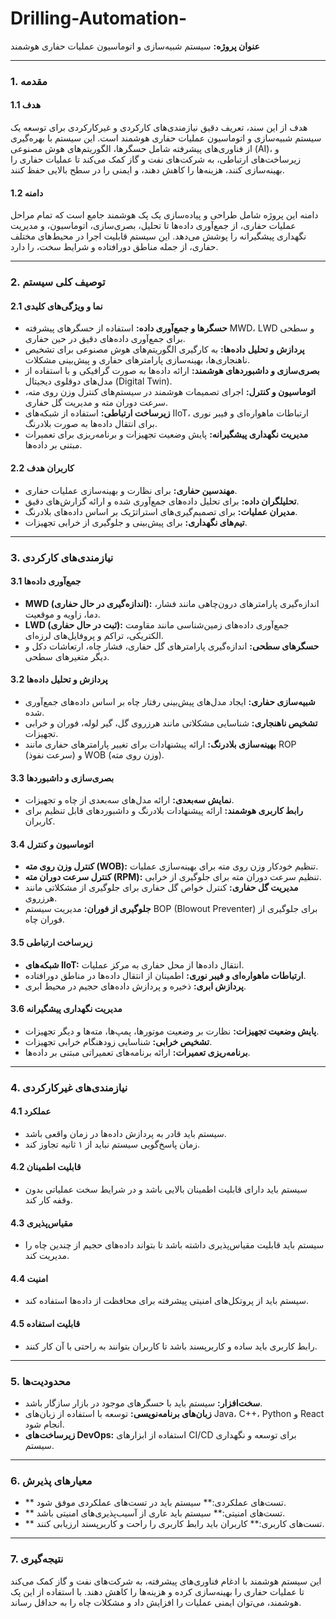 # Drilling-Automation-

 
**عنوان پروژه:** سیستم شبیه‌سازی و اتوماسیون عملیات حفاری هوشمند  

---

### **1. مقدمه**

#### **1.1 هدف**
هدف از این سند، تعریف دقیق نیازمندی‌های کارکردی و غیرکارکردی برای توسعه یک سیستم شبیه‌سازی و اتوماسیون عملیات حفاری هوشمند است. این سیستم با بهره‌گیری از فناوری‌های پیشرفته شامل حسگرها، الگوریتم‌های هوش مصنوعی (AI)، و زیرساخت‌های ارتباطی، به شرکت‌های نفت و گاز کمک می‌کند تا عملیات حفاری را بهینه‌سازی کنند، هزینه‌ها را کاهش دهند، و ایمنی را در سطح بالایی حفظ کنند.

#### **1.2 دامنه**
دامنه این پروژه شامل طراحی و پیاده‌سازی یک پک هوشمند جامع است که تمام مراحل عملیات حفاری، از جمع‌آوری داده‌ها تا تحلیل، بصری‌سازی، اتوماسیون، و مدیریت نگهداری پیشگیرانه را پوشش می‌دهد. این سیستم قابلیت اجرا در محیط‌های مختلف حفاری، از جمله مناطق دورافتاده و شرایط سخت، را دارد.

---

### **2. توصیف کلی سیستم**

#### **2.1 نما و ویژگی‌های کلیدی**
- **حسگرها و جمع‌آوری داده:** استفاده از حسگرهای پیشرفته MWD، LWD و سطحی برای جمع‌آوری داده‌های دقیق در حین حفاری.
- **پردازش و تحلیل داده‌ها:** به کارگیری الگوریتم‌های هوش مصنوعی برای تشخیص ناهنجاری‌ها، بهینه‌سازی پارامترهای حفاری و پیش‌بینی مشکلات.
- **بصری‌سازی و داشبوردهای هوشمند:** ارائه داده‌ها به صورت گرافیکی و با استفاده از مدل‌های دوقلوی دیجیتال (Digital Twin).
- **اتوماسیون و کنترل:** اجرای تصمیمات هوشمند در سیستم‌های کنترل وزن روی مته، سرعت دوران مته و مدیریت گل حفاری.
- **زیرساخت ارتباطی:** استفاده از شبکه‌های IIoT، ارتباطات ماهواره‌ای و فیبر نوری برای انتقال داده‌ها به صورت بلادرنگ.
- **مدیریت نگهداری پیشگیرانه:** پایش وضعیت تجهیزات و برنامه‌ریزی برای تعمیرات مبتنی بر داده‌ها.

#### **2.2 کاربران هدف**
- **مهندسین حفاری:** برای نظارت و بهینه‌سازی عملیات حفاری.
- **تحلیلگران داده:** برای تحلیل داده‌های جمع‌آوری شده و ارائه گزارش‌های دقیق.
- **مدیران عملیات:** برای تصمیم‌گیری‌های استراتژیک بر اساس داده‌های بلادرنگ.
- **تیم‌های نگهداری:** برای پیش‌بینی و جلوگیری از خرابی تجهیزات.

---

### **3. نیازمندی‌های کارکردی**

#### **3.1 جمع‌آوری داده‌ها**
- **MWD (اندازه‌گیری در حال حفاری):** اندازه‌گیری پارامترهای درون‌چاهی مانند فشار، دما، زاویه و موقعیت.
- **LWD (ثبت در حال حفاری):** جمع‌آوری داده‌های زمین‌شناسی مانند مقاومت الکتریکی، تراکم و پروفایل‌های لرزه‌ای.
- **حسگرهای سطحی:** اندازه‌گیری پارامترهای گل حفاری، فشار چاه، ارتعاشات دکل و دیگر متغیرهای سطحی.

#### **3.2 پردازش و تحلیل داده‌ها**
- **شبیه‌سازی حفاری:** ایجاد مدل‌های پیش‌بینی رفتار چاه بر اساس داده‌های جمع‌آوری شده.
- **تشخیص ناهنجاری:** شناسایی مشکلاتی مانند هرزروی گل، گیر لوله، فوران و خرابی تجهیزات.
- **بهینه‌سازی بلادرنگ:** ارائه پیشنهادات برای تغییر پارامترهای حفاری مانند ROP (سرعت نفوذ) و WOB (وزن روی مته).

#### **3.3 بصری‌سازی و داشبوردها**
- **نمایش سه‌بعدی:** ارائه مدل‌های سه‌بعدی از چاه و تجهیزات.
- **رابط کاربری هوشمند:** ارائه پیشنهادات بلادرنگ و داشبوردهای قابل تنظیم برای کاربران.

#### **3.4 اتوماسیون و کنترل**
- **کنترل وزن روی مته (WOB):** تنظیم خودکار وزن روی مته برای بهینه‌سازی عملیات.
- **کنترل سرعت دوران مته (RPM):** تنظیم سرعت دوران مته برای جلوگیری از خرابی.
- **مدیریت گل حفاری:** کنترل خواص گل حفاری برای جلوگیری از مشکلاتی مانند هرزروی.
- **جلوگیری از فوران:** مدیریت سیستم BOP (Blowout Preventer) برای جلوگیری از فوران چاه.

#### **3.5 زیرساخت ارتباطی**
- **شبکه‌های IIoT:** انتقال داده‌ها از محل حفاری به مرکز عملیات.
- **ارتباطات ماهواره‌ای و فیبر نوری:** اطمینان از انتقال داده‌ها در مناطق دورافتاده.
- **پردازش ابری:** ذخیره و پردازش داده‌های حجیم در محیط ابری.

#### **3.6 مدیریت نگهداری پیشگیرانه**
- **پایش وضعیت تجهیزات:** نظارت بر وضعیت موتورها، پمپ‌ها، مته‌ها و دیگر تجهیزات.
- **تشخیص خرابی:** شناسایی زودهنگام خرابی تجهیزات.
- **برنامه‌ریزی تعمیرات:** ارائه برنامه‌های تعمیراتی مبتنی بر داده‌ها.

---

### **4. نیازمندی‌های غیرکارکردی**

#### **4.1 عملکرد**
- سیستم باید قادر به پردازش داده‌ها در زمان واقعی باشد.
- زمان پاسخ‌گویی سیستم نباید از ۱ ثانیه تجاوز کند.

#### **4.2 قابلیت اطمینان**
- سیستم باید دارای قابلیت اطمینان بالایی باشد و در شرایط سخت عملیاتی بدون وقفه کار کند.

#### **4.3 مقیاس‌پذیری**
- سیستم باید قابلیت مقیاس‌پذیری داشته باشد تا بتواند داده‌های حجیم از چندین چاه را مدیریت کند.

#### **4.4 امنیت**
- سیستم باید از پروتکل‌های امنیتی پیشرفته برای محافظت از داده‌ها استفاده کند.

#### **4.5 قابلیت استفاده**
- رابط کاربری باید ساده و کاربرپسند باشد تا کاربران بتوانند به راحتی با آن کار کنند.

---

### **5. محدودیت‌ها**
- **سخت‌افزار:** سیستم باید با حسگرهای موجود در بازار سازگار باشد.
- **زبان‌های برنامه‌نویسی:** توسعه با استفاده از زبان‌های Java، C++، Python و React انجام شود.
- **زیرساخت‌های DevOps:** استفاده از ابزارهای CI/CD برای توسعه و نگهداری سیستم.

---

### **6. معیارهای پذیرش**
- ** تست‌های عملکردی:** سیستم باید در تست‌های عملکردی موفق شود.
- ** تست‌های امنیتی:** سیستم باید عاری از آسیب‌پذیری‌های امنیتی باشد.
- ** تست‌های کاربری:** کاربران باید رابط کاربری را راحت و کاربرپسند ارزیابی کنند.

---

### **7. نتیجه‌گیری**
این سیستم هوشمند با ادغام فناوری‌های پیشرفته، به شرکت‌های نفت و گاز کمک می‌کند تا عملیات حفاری را بهینه‌سازی کرده و هزینه‌ها را کاهش دهند. با استفاده از این پک هوشمند، می‌توان ایمنی عملیات را افزایش داد و مشکلات چاه را به حداقل رساند.
